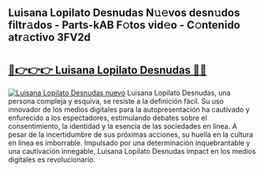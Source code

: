## Luisana Lopilato Desnudas N𝚞𝚎vos desn𝚞dos filtr𝚊dos - Parts-kAB F𝚘tos vid𝚎o - C𝚘ntenido atr𝚊ctivo 3FV2d

# <h2><a href="http://mb4m8y8.tromn.icu/?c=Luisana+Lopilato+Desnudas">🔗👉👉👉 Luisana Lopilato Desnudas 🔗🔗</a></h2>

[![Luisana Lopilato Desnudas nuevo](https://i.imgur.com/pEAQMta.gif)](http://mb4m8y8.tromn.icu/?c=Luisana+Lopilato+Desnudas)
Luisana Lopilato Desnudas, una persona compleja y esquiva, se resiste a la definición fácil. Su uso innovador de los medios digitales para la autopresentación ha cautivado y enfurecido a los espectadores, estimulando debates sobre el consentimiento, la identidad y la esencia de las sociedades en línea. A pesar de la incertidumbre de sus próximas acciones, su huella en la cultura en línea es imborrable. Impulsado por una determinación inquebrantable y una cautivación innegable, Luisana Lopilato Desnudas impact en los medios digitales es revolucionario.
